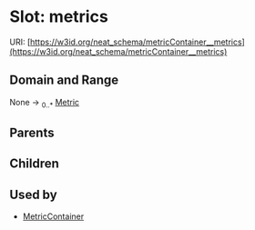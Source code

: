 
# Slot: metrics




URI: [https://w3id.org/neat_schema/metricContainer__metrics](https://w3id.org/neat_schema/metricContainer__metrics)


## Domain and Range

None &#8594;  <sub>0..\*</sub> [Metric](Metric.md)

## Parents


## Children


## Used by

 * [MetricContainer](MetricContainer.md)
